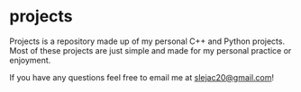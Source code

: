 # projects
Projects is a repository made up of my personal C++ and Python projects.  Most of these projects are just simple and made for my personal practice or enjoyment.

If you have any questions feel free to email me at slejac20@gmail.com!

